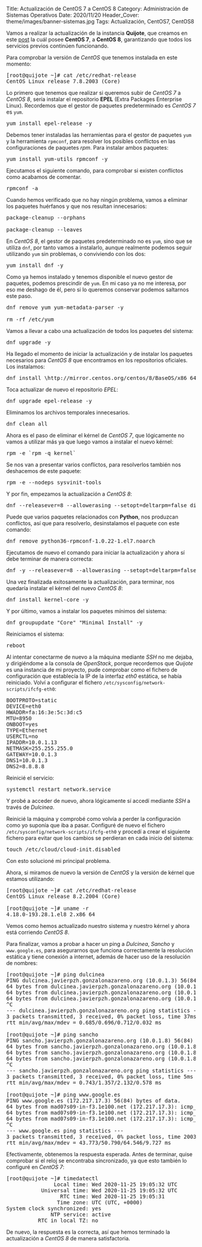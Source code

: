 Title: Actualización de CentOS 7 a CentOS 8
Category: Administración de Sistemas Operativos
Date: 2020/11/20
Header_Cover: theme/images/banner-sistemas.jpg
Tags: Actualización, CentOS7, CentOS8

Vamos a realizar la actualización de la instancia **Quijote**, que creamos en este [post](https://javierpzh.github.io/creacion-del-escenario-de-trabajo-en-openstack.html) la cuál posee **CentOS 7**, a **CentOS 8**, garantizando que todos los servicios previos continúen funcionando.

Para comprobar la versión de *CentOS* que tenemos instalada en este momento:

<pre>
[root@quijote ~]# cat /etc/redhat-release
CentOS Linux release 7.8.2003 (Core)
</pre>

Lo primero que tenemos que realizar si queremos subir de *CentOS 7* a *CentOS 8*, sería instalar el repositorio **EPEL** (Extra Packages Enterprise Linux). Recordemos que el gestor de paquetes predeterminado es *CentOS 7* es `yum`.

<pre>
yum install epel-release -y
</pre>

Debemos tener instaladas las herramientas para el gestor de paquetes `yum` y la herramienta `rpmconf`, para resolver los posibles conflictos en las configuraciones de paquetes *rpm*. Para instalar ambos paquetes:

<pre>
yum install yum-utils rpmconf -y
</pre>

Ejecutamos el siguiente comando, para comprobar si existen conflictos como acabamos de comentar.

<pre>
rpmconf -a
</pre>

Cuando hemos verificado que no hay ningún problema, vamos a eliminar los paquetes huérfanos y que nos resultan innecesarios:

<pre>
package-cleanup --orphans

package-cleanup --leaves
</pre>

En *CentOS 8*, el gestor de paquetes predeterminado no es `yum`, sino que se utiliza `dnf`, por tanto vamos a instalarlo, aunque realmente podemos seguir utilizando `yum` sin problemas, o conviviendo con los dos:

<pre>
yum install dnf -y
</pre>

Como ya hemos instalado y tenemos disponible el nuevo gestor de paquetes, podemos prescindir de `yum`. En mi caso ya no me interesa, por eso me deshago de él, pero si lo queremos conservar podemos saltarnos este paso.

<pre>
dnf remove yum yum-metadata-parser -y

rm -rf /etc/yum
</pre>

Vamos a llevar a cabo una actualización de todos los paquetes del sistema:

<pre>
dnf upgrade -y
</pre>

Ha llegado el momento de iniciar la actualización y de instalar los paquetes necesarios para *CentOS 8* que encontramos en los repositorios oficiales. Los instalamos:

<pre>
dnf install \http://mirror.centos.org/centos/8/BaseOS/x86_64/os/Packages/centos-repos-8.2-2.2004.0.2.el8.x86_64.rpm \http://mirror.centos.org/centos/8/BaseOS/x86_64/os/Packages/centos-release-8.2-2.2004.0.2.el8.x86_64.rpm \http://mirror.centos.org/centos/8/BaseOS/x86_64/os/Packages/centos-gpg-keys-8.2-2.2004.0.2.el8.noarch.rpm
</pre>

Toca actualizar de nuevo el repositorio *EPEL*:

<pre>
dnf upgrade epel-release -y
</pre>

Eliminamos los archivos temporales innecesarios.

<pre>
dnf clean all
</pre>

Ahora es el paso de eliminar el kérnel de *CentOS 7*, que lógicamente no vamos a utilizar más ya que luego vamos a instalar el nuevo kérnel:

<pre>
rpm -e `rpm -q kernel`
</pre>

Se nos van a presentar varios conflictos, para resolverlos también nos deshacemos de este paquete:

<pre>
rpm -e --nodeps sysvinit-tools
</pre>

Y por fin, empezamos la actualización a *CentOS 8*:

<pre>
dnf --releasever=8 --allowerasing --setopt=deltarpm=false distro-sync
</pre>

Puede que varios paquetes relacionados con **Python**, nos produzcan conflictos, así que para resolverlo, desinstalamos el paquete con este comando:

<pre>
dnf remove python36-rpmconf-1.0.22-1.el7.noarch
</pre>

Ejecutamos de nuevo el comando para iniciar la actualización y ahora sí debe terminar de manera correcta:

<pre>
dnf -y --releasever=8 --allowerasing --setopt=deltarpm=false distro-sync
</pre>

Una vez finalizada exitosamente la actualización, para terminar, nos quedaría instalar el kérnel del nuevo *CentOS 8*:

<pre>
dnf install kernel-core -y
</pre>

Y por último, vamos a instalar los paquetes mínimos del sistema:

<pre>
dnf groupupdate "Core" "Minimal Install" -y
</pre>

Reiniciamos el sistema:

<pre>
reboot
</pre>

Al intentar conectarme de nuevo a la máquina mediante *SSH* no me dejaba, y dirigiéndome a la consola de *OpenStack*, porque recordemos que *Quijote* es una instancia de mi proyecto, pude comprobar como el fichero de configuración que establecía la IP de la interfaz *eth0* estática, se había reiniciado. Volví a configurar el fichero `/etc/sysconfig/network-scripts/ifcfg-eth0`:

<pre>
BOOTPROTO=static
DEVICE=eth0
HWADDR=fa:16:3e:5c:3d:c5
MTU=8950
ONBOOT=yes
TYPE=Ethernet
USERCTL=no
IPADDR=10.0.1.13
NETMASK=255.255.255.0
GATEWAY=10.0.1.3
DNS1=10.0.1.3
DNS2=8.8.8.8
</pre>

Reinicié el servicio:

<pre>
systemctl restart network.service
</pre>

Y probé a acceder de nuevo, ahora lógicamente sí accedí mediante *SSH* a través de *Dulcinea*.

Reinicié la máquina y comprobé como volvía a perder la configuración como yo suponía que iba a pasar. Configuré de nuevo el fichero `/etc/sysconfig/network-scripts/ifcfg-eth0` y procedí a crear el siguiente fichero para evitar que los cambios se perdieran en cada inicio del sistema:

<pre>
touch /etc/cloud/cloud-init.disabled
</pre>

Con esto solucioné mi principal problema.

Ahora, si miramos de nuevo la versión de *CentOS* y la versión de kérnel que estamos utilizando:

<pre>
[root@quijote ~]# cat /etc/redhat-release
CentOS Linux release 8.2.2004 (Core)

[root@quijote ~]# uname -r
4.18.0-193.28.1.el8_2.x86_64
</pre>

Vemos como hemos actualizado nuestro sistema y nuestro kérnel y ahora está corriendo *CentOS 8*.

Para finalizar, vamos a probar a hacer un ping a *Dulcinea*, *Sancho* y `www.google.es`, para asegurarnos que funciona correctamente la resolución estática y tiene conexión a internet, además de hacer uso de la resolución de nombres:

<pre>
[root@quijote ~]# ping dulcinea
PING dulcinea.javierpzh.gonzalonazareno.org (10.0.1.3) 56(84) bytes of data.
64 bytes from dulcinea.javierpzh.gonzalonazareno.org (10.0.1.3): icmp_seq=1 ttl=64 time=0.712 ms
64 bytes from dulcinea.javierpzh.gonzalonazareno.org (10.0.1.3): icmp_seq=2 ttl=64 time=0.693 ms
64 bytes from dulcinea.javierpzh.gonzalonazareno.org (10.0.1.3): icmp_seq=3 ttl=64 time=0.685 ms
^C
--- dulcinea.javierpzh.gonzalonazareno.org ping statistics ---
3 packets transmitted, 3 received, 0% packet loss, time 37ms
rtt min/avg/max/mdev = 0.685/0.696/0.712/0.032 ms

[root@quijote ~]# ping sancho
PING sancho.javierpzh.gonzalonazareno.org (10.0.1.8) 56(84) bytes of data.
64 bytes from sancho.javierpzh.gonzalonazareno.org (10.0.1.8): icmp_seq=1 ttl=64 time=2.13 ms
64 bytes from sancho.javierpzh.gonzalonazareno.org (10.0.1.8): icmp_seq=2 ttl=64 time=1.20 ms
64 bytes from sancho.javierpzh.gonzalonazareno.org (10.0.1.8): icmp_seq=3 ttl=64 time=0.743 ms
^C
--- sancho.javierpzh.gonzalonazareno.org ping statistics ---
3 packets transmitted, 3 received, 0% packet loss, time 5ms
rtt min/avg/max/mdev = 0.743/1.357/2.132/0.578 ms

[root@quijote ~]# ping www.google.es
PING www.google.es (172.217.17.3) 56(84) bytes of data.
64 bytes from mad07s09-in-f3.1e100.net (172.217.17.3): icmp_seq=1 ttl=112 time=43.7 ms
64 bytes from mad07s09-in-f3.1e100.net (172.217.17.3): icmp_seq=2 ttl=112 time=64.5 ms
64 bytes from mad07s09-in-f3.1e100.net (172.217.17.3): icmp_seq=3 ttl=112 time=44.0 ms
^C
--- www.google.es ping statistics ---
3 packets transmitted, 3 received, 0% packet loss, time 2003ms
rtt min/avg/max/mdev = 43.773/50.790/64.546/9.727 ms
</pre>

Efectivamente, obtenemos la respuesta esperada. Antes de terminar, quise comprobar si el reloj se encontraba sincronizado, ya que esto también lo configuré en *CentOS 7*:

<pre>
[root@quijote ~]# timedatectl
               Local time: Wed 2020-11-25 19:05:32 UTC
           Universal time: Wed 2020-11-25 19:05:32 UTC
                 RTC time: Wed 2020-11-25 19:05:31
                Time zone: UTC (UTC, +0000)
System clock synchronized: yes
              NTP service: active
          RTC in local TZ: no
</pre>

De nuevo, la respuesta es la correcta, así que hemos terminado la actualización a *CentOS 8* de manera satisfactoria.
